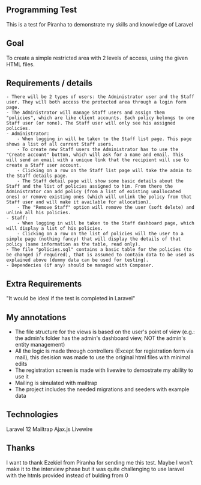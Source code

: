 
## Programming Test

This is a test for Piranha to demonstrate my skills and knowledge of Laravel

## Goal

To create a simple restricted area with 2 levels of access, using the given HTML files.

## Requirements / details

    - There will be 2 types of users: the Administrator user and the Staff user. They will both access the protected area through a login form page.
    - The Administrator will manage Staff users and assign them "policies", which are like client accounts. Each policy belongs to one Staff user (or none). The Staff user will only see his assigned policies.
    - Administrator:
        - When logging in will be taken to the Staff list page. This page shows a list of all current Staff users.
        - To create new Staff users the Administrator has to use the "Create account" button, which will ask for a name and email. This will send an email with a unique link that the recipient will use to create a Staff user account.
        - Clicking on a row on the Staff list page will take the admin to the Staff details page.
        - The Staff detail page will show some basic details about the Staff and the list of policies assigned to him. From there the Administrator can add policy (from a list of existing unallocated ones) or remove existing ones (which will unlink the policy from that Staff user and will make it available for allocation).
        - The "Remove Staff" option will remove the user (soft delete) and unlink all his policies.
    - Staff:
        - When logging in will be taken to the Staff dashboard page, which will display a list of his policies.
        - Clicking on a row on the list of policies will the user to a simple page (nothing fancy) that will display the details of that policy (same information as the table, read only).
    - The file "policies.sql" contains a basic table for the policies (to be changed if required), that is assumed to contain data to be used as explained above (dummy data can be used for testing).
    - Dependecies (if any) should be managed with Composer.

## Extra Requirements

"It would be ideal if the test is completed in Laravel"

## My annotations
<ul>
    <li>The file structure for the views is based on the user's point of view (e.g.: the admin's folder has the admin's dashboard view, NOT the admin's entity management)</li>
    <li>All the logic is made through controllers (Except for registration form via mail), this desision was made to use the original html files with minimal edits</li>
    <li>The registration screen is made with livewire to demostrate my ability to use it</li>
    <li>Mailing is simulated with mailtrap</li>
    <li>The project includes the needed migrations and seeders with example data</li>
</ul>

## Technologies

Laravel 12
Mailtrap
Ajax.js
Livewire

## Thanks
I want to thank Ezekiel from Piranha for sending me this test. Maybe I won't make it to the interview phase but it was quite challenging to use laravel with the htmls provided instead of bulding from 0
